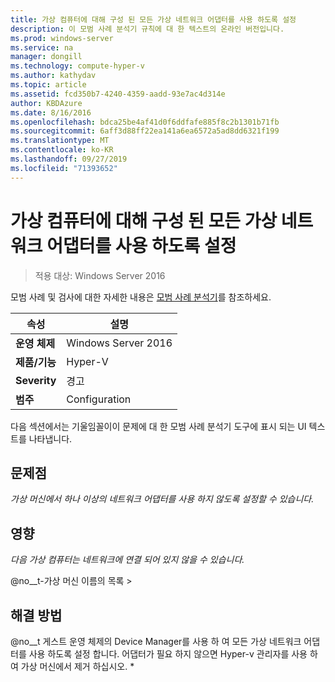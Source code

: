 ```yaml
---
title: 가상 컴퓨터에 대해 구성 된 모든 가상 네트워크 어댑터를 사용 하도록 설정
description: 이 모범 사례 분석기 규칙에 대 한 텍스트의 온라인 버전입니다.
ms.prod: windows-server
ms.service: na
manager: dongill
ms.technology: compute-hyper-v
ms.author: kathydav
ms.topic: article
ms.assetid: fcd350b7-4240-4359-aadd-93e7ac4d314e
author: KBDAzure
ms.date: 8/16/2016
ms.openlocfilehash: bdca25be4af41d0f6ddfafe885f8c2b1301b71fb
ms.sourcegitcommit: 6aff3d88ff22ea141a6ea6572a5ad8dd6321f199
ms.translationtype: MT
ms.contentlocale: ko-KR
ms.lasthandoff: 09/27/2019
ms.locfileid: "71393652"
---
```

# <a name="enable-all-virtual-network-adapters-configured-for-a-virtual-machine"></a>가상 컴퓨터에 대해 구성 된 모든 가상 네트워크 어댑터를 사용 하도록 설정

>적용 대상: Windows Server 2016

모범 사례 및 검사에 대한 자세한 내용은 [모범 사례 분석기](https://go.microsoft.com/fwlink/?LinkId=122786)를 참조하세요.  
  
|속성|설명|  
|-|-|  
|**운영 체제**|Windows Server 2016|  
|**제품/기능**|Hyper-V|  
|**Severity**|경고|  
|**범주**|Configuration|  
  
다음 섹션에서는 기울임꼴이이 문제에 대 한 모범 사례 분석기 도구에 표시 되는 UI 텍스트를 나타냅니다.  
  
## <a name="issue"></a>문제점  
  
*가상 머신에서 하나 이상의 네트워크 어댑터를 사용 하지 않도록 설정할 수 있습니다.*  
  
## <a name="impact"></a>영향  
  
*다음 가상 컴퓨터는 네트워크에 연결 되어 있지 않을 수 있습니다.*  
  
@no__t-가상 머신 이름의 목록 >  
  
## <a name="resolution"></a>해결 방법  
  
@no__t 게스트 운영 체제의 Device Manager를 사용 하 여 모든 가상 네트워크 어댑터를 사용 하도록 설정 합니다. 어댑터가 필요 하지 않으면 Hyper-v 관리자를 사용 하 여 가상 머신에서 제거 하십시오. *  
  


